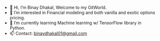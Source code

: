 - 👋 Hi, I’m Binay Dhakal, Welcome to my GitWorld.
- 👀 I’m interested in Financial modeling and both vanilla and exotic options pricing.
- 🌱 I’m currently learning Machine learning  w/ TensorFlow library in Python.
- 📫 Contact: binaydhakal01@gmail.com

<!---
Binay01123/Binay01123 is a ✨ special ✨ repository because its `README.md` (this file) appears on your GitHub profile.
You can click the Preview link to take a look at your changes.
--->
